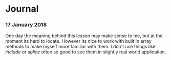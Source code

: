 # Journal
### 17 January 2018

One day the meaning behind this lesson may make sense to me, but at the moment its hard to locate. However its nice to work with built in array methods to make myself more familiar with them. I don't use things like *include* or *splice* often so good to see them in slightly real world application.
